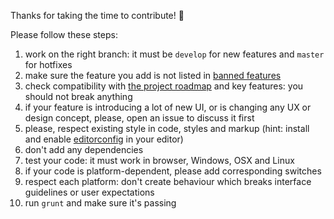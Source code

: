 Thanks for taking the time to contribute! :gift:

Please follow these steps:

1. work on the right branch: it must be `develop` for new features and `master` for hotfixes
2. make sure the feature you add is not listed in [banned features](https://github.com/antelle/keeweb/wiki/Unsupported-Features)
3. check compatibility with [the project roadmap](https://github.com/antelle/keeweb/wiki/TODO) and key features: you should not break anything
4. if your feature is introducing a lot of new UI, or is changing any UX or design concept, please, open an issue to discuss it first
5. please, respect existing style in code, styles and markup (hint: install and enable [editorconfig](http://editorconfig.org/) in your editor)
6. don't add any dependencies
7. test your code: it must work in browser, Windows, OSX and Linux
8. if your code is platform-dependent, please add corresponding switches
9. respect each platform: don't create behaviour which breaks interface guidelines or user expectations 
10. run `grunt` and make sure it's passing 
